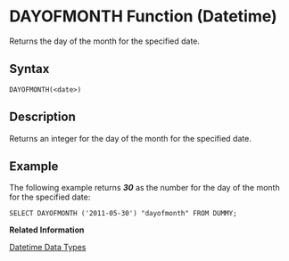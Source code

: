 <!-- loio20e133a875191014a958bb2c7dd5d960 -->

# DAYOFMONTH Function \(Datetime\)

Returns the day of the month for the specified date.



<a name="loio20e133a875191014a958bb2c7dd5d960__sql_function_dayofmonth_1sql_function_dayofmonth_syntax"/>

## Syntax

```
DAYOFMONTH(<date>)
```



<a name="loio20e133a875191014a958bb2c7dd5d960__sql_function_dayofmonth_1sql_function_dayofmonth_description"/>

## Description

Returns an integer for the day of the month for the specified date.



<a name="loio20e133a875191014a958bb2c7dd5d960__sql_function_dayofmonth_1sql_function_dayofmonth_examples"/>

## Example

The following example returns ***30*** as the number for the day of the month for the specified date:

```
SELECT DAYOFMONTH ('2011-05-30') "dayofmonth" FROM DUMMY;
```

**Related Information**  


[Datetime Data Types](../datetime-data-types-3f81ccc.md "Datetime data types are used to store date and time information.")

